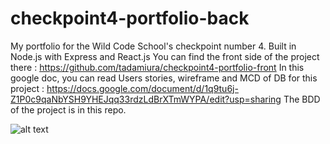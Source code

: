 # checkpoint4-portfolio-back
My portfolio for the Wild Code School's checkpoint number 4.
Built in Node.js with Express and React.js
You can find the front side of the project there : https://github.com/tadamiura/checkpoint4-portfolio-front
In this google doc, you can read Users stories, wireframe and MCD of DB for this project : https://docs.google.com/document/d/1q9tu6j-Z1P0c9qaNbYSH9YHEJqq33rdzLdBrXTmWYPA/edit?usp=sharing
The BDD of the project is in this repo. 

![alt text](https://imagizer.imageshack.com/img922/2994/OAxPqU.png)